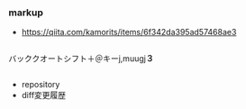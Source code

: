 ### markup

- https://qiita.com/kamorits/items/6f342da395ad57468ae3

```

```

バッククオートシフト＋＠キーj,muugj**３**

```

```

- repository 
- diff変更履歴



